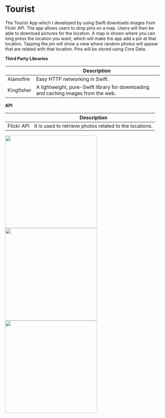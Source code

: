 # Tourist 

The Tourist App which I developed by using Swift downloads images from Flickr API. The app allows users to drop pins on a map. Users will then be able to download pictures for the location.
A map is shown where you can long press the location you want, which will make the app add a pin at that location. Tapping the pin will show a view where random photos will appear that are related with that location. Pins will be stored using Core Data.


**Third Party Libraries**

|   | Description |
| ------------- | ------------- |
| Alamofire     | Easy HTTP networking in Swift.                                                      |
| Kingfisher    | A lightweight, pure-Swift library for downloading and caching images from the web.  |

**API**

|   | Description |
| ------------- | ------------- |
| Flickr API     | It is used to retrieve photos related to the locations.   |


<img src="https://user-images.githubusercontent.com/47485181/86127720-073ff600-bae9-11ea-974b-05ee138c01a0.png" width ="300" />   <img src="https://user-images.githubusercontent.com/47485181/86127731-09a25000-bae9-11ea-88b0-49c9e1bff9fd.png" width ="300" />   <img src="https://user-images.githubusercontent.com/47485181/86127740-0c9d4080-bae9-11ea-93ba-572da78c214e.png" width ="300" />



